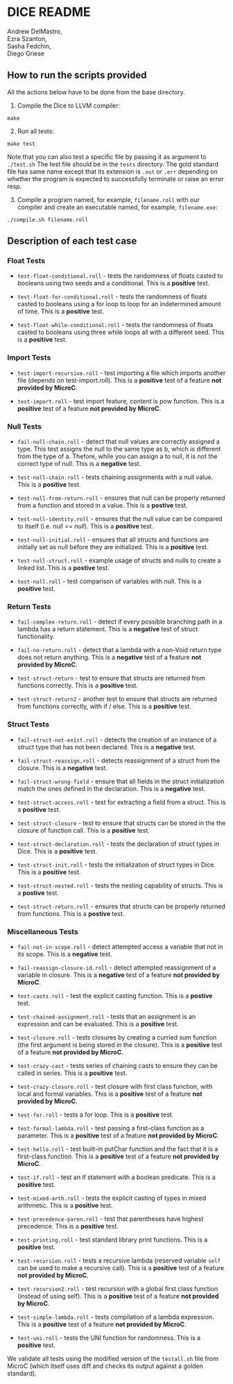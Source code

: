 #  DICE README  

Andrew DelMastro,     
Ezra Szanton,         
Sasha Fedchin,        
Diego Griese          

## How to run the scripts provided

All the actions below have to be done from the base directory. 

1) Compile the Dice to LLVM compiler:

`make`

2) Run all tests:

`make test`

Note that you can also test a specific file by passing it as argument to `./test.sh`
The test file should be in the `tests` directory.
The gold standard file has same name except that its extension is `.out` or `.err`
depending on whether the program is expected to successfully terminate or raise an error resp.

3) Compile a program named, for example, `filename.roll` with our compiler
   and create an executable named, for example, `filename.exe`:

`./compile.sh filename.roll`

## Description of each test case

### Float Tests

- `test-float-conditional.roll` - tests the randomness of floats casted to booleans using two seeds and a conditional. This is a **positive** test.

- `test-float-for-conditional.roll` - tests the randomness of floats casted to booleans using a for loop to loop for an indetermined amount of time. This is a **positive** test.

- `test-float-while-conditional.roll` - tests the randomness of floats casted to booleans using three while loops all with a different seed. This is a **positive** test.

### Import Tests

- `test-import-recursive.roll` - test importing a file which imports another file (depends on test-import.roll).
This is a **positive** test of a feature **not provided by MicroC**.

- `test-import.roll` - test import feature, content is pow function.
This is a **positive** test of a feature **not provided by MicroC**.

### Null Tests

- `fail-null-chain.roll` - detect that null values are correctly assigned a type. This test assigns the null to the same type as b, which is different from the type of a. Thefore, while you can assign a to null, it is not the correct type of null. This is a **negative** test.

- `test-null-chain.roll` - tests chaining assignments with a null value. This is a **positive** test.

- `test-null-from-return.roll` - ensures that null can be properly returned from a function and stored in a value. This is a **postive** test. 

- `test-null-identity.roll` - ensures that the null value can be compared to itself (i.e. *null == null*). This is a **positive** test. 

- `test-null-initial.roll` - ensures that all structs and functions are initially set as null before they are initialized. This is a ****positive**** test. 

- `test-null-struct.roll` - example usage of structs and nulls to create a linked list. This is a **postive** test.

- `test-null.roll` - test comparison of variables with null.
This is a **positive** test.

### Return Tests

- `fail-complex-return.roll` - detect if every possible branching path in a lambda has a return statement.
This is a **negative** test of struct functionality. 

- `fail-no-return.roll` - detect that a lambda with a non-Void return type does not return anything. 
This is a **negative** test of a feature **not provided by MicroC**.

- `test-struct-return` - test to ensure that structs are returned from functions correctly. 
This is a **positive** test.

- `test-struct-return2` - another test to ensure that structs are returned from functions correctly, with if / else. 
This is a **positive** test.


### Struct Tests


- `fail-struct-not-exist.roll` - detects the creation of an instance of a struct type that has not been declared. This is a **negative** test. 

- `fail-struct-reassign.roll` - detects reassignment of a struct from the closure. This is a **negative** test.

- `fail-struct-wrong-field` - ensure that all fields in the struct initialization match the ones defined in the declaration. This is a **negative** test.

- `test-struct-access.roll` - test for extracting a field from a struct.
This is a **positive** test.

- `test-struct-closure` - test to ensure that structs can be stored in the the closure of function call.
This is a **positive** test.

- `test-struct-declaration.roll` - tests the declaration of struct types in Dice. This is a **positive** test. 

- `test-struct-init.roll` - tests the initialization of struct types in Dice. This is a **positive** test. 

- `test-struct-nested.roll` - tests the nesting capability of structs. This is a **postive** test. 

- `test-struct-return.roll` - ensures that structs can be properly returned from functions. This is a **postive** test. 

### Miscellaneous Tests

- `fail-not-in-scope.roll` - detect attempted access a variable that not in its scope. 
This is a **negative** test.

- `fail-reassign-closure-id.roll` - detect attempted reassignment of a variable in closure. 
This is a **negative** test of a feature **not provided by MicroC**.


- `test-casts.roll` - test the explicit casting function. This is a **postive** test. 

- `test-chained-assignment.roll` - tests that an assignment is an expression and can be evaluated.
This is a **positive** test.

- `test-closure.roll` - tests closures by creating a curried sum function (the first argument is being stored in the closure).
This is a **positive** test of a feature **not provided by MicroC**.

- `test-crazy-cast` - tests series of chaining casts to ensure they can be called in series. This is a **positive** test. 

- `test-crazy-closure.roll` - test closure with first class function, with local and formal variables.
This is a **positive** test of a feature **not provided by MicroC**.

- `test-for.roll` - tests a for loop.
This is a **positive** test.

- `test-formal-lambda.roll` - test passing a first-class function as a parameter.
This is a **positive** test of a feature **not provided by MicroC**.

- `test-hello.roll` - test built-in putChar function and the fact that it is a first-class function.
This is a **positive** test of a feature **not provided by MicroC**.

- `test-if.roll` - test an if statement with a boolean predicate.
This is a **positive** test.

- `test-mixed-arth.roll` - tests the explicit casting of types in mixed arithmetic. This is a **positive** test. 

- `test-precedence-paren.roll` - test that parentheses have highest precedence.
This is a **positive** test.

- `test-printing.roll` - test standard library print functions.
This is a **positive** test.

- `test-recursion.roll` - tests a recursive lambda (reserved variable `self` can be used to make a recursive call).
This is a **positive** test of a feature **not provided by MicroC**.

- `test-recursion2.roll` - test recursion with a global first class function (instead of using self).
This is a **positive** test of a feature **not provided by MicroC**.

- `test-simple-lambda.roll` - tests compilation of a lambda expression.  
This is a **positive** test of a feature **not provided by MicroC**.

- `test-uni.roll` - tests the UNI function for randomness. This is a **positive** test. 

We validate all tests using the modified version of the `testall.sh` file from MicroC (which itself uses diff and checks its output against a golden standard).
